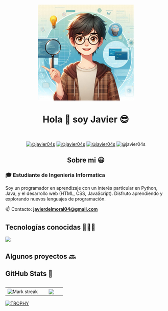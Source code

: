 <p align="center">
<img src="https://github.com/javier04s/javier04s/blob/main/foto.png" width="300" height="300">

<h1 align="center">Hola 👋 soy Javier 😎 </h1> 

<br>
<p align="center">
<a href = "mailto:javierdelmoral04@gmail.com" target="blank"><img align="center" src="https://img.shields.io/badge/Gmail-D14836?style=for-the-badge&logo=gmail&logoColor=white" alt="@javier04s"  /></a>
  <a href = "https://github.com/javier04s" target="blank"><img align="center" src="https://img.shields.io/badge/GitHub-100000?style=for-the-badge&logo=github&logoColor=white" alt="@javier04s"  /></a>
  <a href = "https://www.udemy.com/user/javier-andres-36/" target="blank"><img align="center" src="https://img.shields.io/badge/Udemy-EC5252?style=for-the-badge&logo=Udemy&logoColor=white" alt="@javier04s"  /></a>
  <a target="blank"><img align="center" src="https://img.shields.io/badge/Notion-000000?style=for-the-badge&logo=notion&logoColor=white" alt="@javier04s"  /></a>
<br>
<h2 align="center">Sobre mi 😃</h2>
<p align="left">
<h3>🎓 Estudiante de Ingenieria Informatica</h3>

Soy un programador en aprendizaje con un interés particular en Python, Java, y el desarrollo web (HTML, CSS, JavaScript). Disfruto aprendiendo y explorando nuevos lenguajes de programación.

📫 Contacto: **javierdelmoral04@gmail.com**

<h2 >Tecnologías conocidas 👨🏻‍💻</h2>
<!--tech stack icons-->
<p align="left">
  <a href="https://skillicons.dev">
    <img src="https://skillicons.dev/icons?i=js,html,css,tailwind,react,astro,python,cpp,java,maven,git,gitlab,github,vscode,idea&perline=12" />
  </a>
</p>
<!-------------------------->
<div id="proyectos">
<h2 >Algunos proyectos 🔜</h2>

<h2>GitHub Stats 🔨</h2>
<!--- stats & Trophy (start) -->
<p align="center">
  <!--- stats (start) -->
<table align="left">
<tr border="none">
<td width="60%" align="center">

  <img  title="🔥 Get streak stats for your profile at git.io/streak-stats" alt="Mark streak" src="https://github-readme-streak-stats.herokuapp.com/?user=javier04s&theme=dark&hide_border=false" /> 
</td>

<td width="40%" align="center">

  <img  align="center"  src="https://github-readme-stats.anuraghazra1.vercel.app/api/top-langs/?username=javier04s&theme=dark&hide_border=false&no-bg=true&no-frame=true&langs_count=10"/>

  </td>
</tr>
</table>
<!--- stats (end) -->

<!--- trophy (start) -->
<div align=left>
  <a href="https://github.com/ryo-ma/github-profile-trophy" title="Go to Source">
      <img align="center" width=84% src="https://github-profile-trophy.vercel.app/?username=javier04s&theme=radical&row=1&column=7&margin-h=15&margin-w=5&no-bg=true" alt="TROPHY" />
    </a>
</div>
<!--- trophy (start) -->


</p>        
<!--- stats (end) -->
